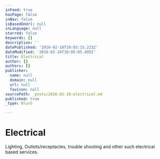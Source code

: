 ```yaml
---
inFeed: true
hasPage: false
inNav: false
isBasedOnUrl: null
inLanguage: null
starred: false
keywords: []
description: ''
datePublished: '2016-02-10T10:05:15.223Z'
dateModified: '2016-02-10T10:05:05.495Z'
title: Electrical
author: []
authors: []
publisher:
  name: null
  domain: null
  url: null
  favicon: null
sourcePath: _posts/2016-02-10-electrical.md
published: true
_type: Blurb

---
```

# Electrical

Lighting, Outlets/receptacles, trouble shooting and other such electrical based services.